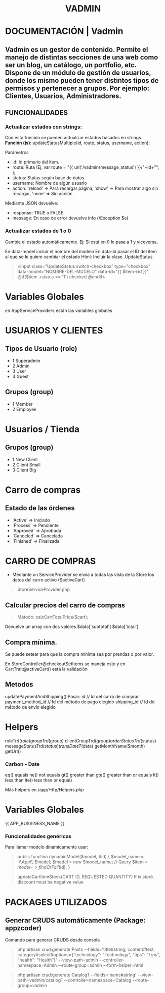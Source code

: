 <h1 align="center">VADMIN</h1>

# DOCUMENTACIÓN | Vadmin

Vadmin es un gestor de contenido. Permite el manejo de distintas secciones de una web como ser un blog, un catálogo, un portfolio, etc. Dispone de un módulo de gestión de usuarios, donde los mismo pueden tener distintos tipos de permisos y pertenecer a grupos. Por ejemplo: Clientes, Usuarios, Administradores.
- 
## FUNCIONALIDADES

### Actualizar estados con strings:
Con esta función se pueden actualizar estados basados en strings<br>
<b>Función (js):</b> updateStatusMultiple(id, route, status, username, action);

Parámetros <br>
- id: Id primario del item. <br>
- route: Ruta (Ej. var route  = "{{ url('/vadmin/message_status') }}/"+id+""; ); <br>
- status: Status según base de datos <br>
- username: Nombre de algún usuario <br>
- action: 'reload' => Para recargar página, 'show' => Para mostrar algo sin recargar, 'none' => Sin acción. <br>

Mediante JSON devuelve: <br>
- response: TRUE o FALSE <br>
- message: En caso de error devuelve info (/Exception $e)

### Actualizar estados de 1 o 0
Cambia el estado automáticamente.
Ej: Si está en 0 lo pasa a 1 y viceversa.

En data-model incluír el nombre del modelo
En data-id pasar el ID del item al que se le quiere cambiar el estado
Html:
Incluír la clase .UpdateStatus
> <input class="UpdateStatus switch-checkbox" type="checkbox" data-model="NOMBRE-DEL-MODELO" data-id="{{ $item->id }}" @if($item->status == '1') checked @endif>      <span class="slider round"></span>

# Variables Globales
en AppServiceProviders están las variables globales

# USUARIOS Y CLIENTES
## Tipos de Usuario (role)
- 1 Superadmin 
- 2 Admin 
- 3 User 
- 4 Guest

## Grupos (group)
- 1 Member
- 2 Employee

# Usuarios / Tienda
## Grupos (group)
- 1 New Client
- 2 Client Small
- 3 Client Big

# Carro de compras
## Estado de las órdenes
- 'Active' => Iniciado
- 'Process' => Pendiente
- 'Approved' => Aprobada
- 'Canceled' => Cancelada
- 'Finished' => Finalizada

# CARRO DE COMPRAS

- Mediante un ServiceProvider se envia a todas las vista de la Store los datos del carro activo ($activeCart)
> StoreServiceProvider.php

## Calcular precios del carro de compras

<blockquote>Método: calcCartTotalPrice($cart);</blockquote>

Devuelve un array con dos valores 
$data['subtotal']
$data['total']

## Compra mínima.
Se puede setear para que la compra mínima sea por prendas o por valor.

En StoreController@checkoutSetItems se maneja esto
y en CartTrait@activeCart() está la validación

## Metodos


updatePaymentAndShipping()
Pasar:
id // Id del carro de comprar
payment_method_id // Id del método de pago elegido
shipping_id // Id del método de envío elegido



# Helpers

roleTrd($role)
groupTrd($group)
clientGroupTrd($group)
orderStatusTrd($status)
messageStatusTrd($status)
transDateT($data)
getMonthName($month)
getUrl()

### Carbon - Date
eq() equals
ne() not equals
gt() greater than
gte() greater than or equals
lt() less than
lte() less than or equals



Más helpers en /app/Http/Helpers.php

# Variables Globales 
{{ APP_BUSSINESS_NAME }}

### Funcionalidades genéricas
Para llamar modelo dinámicamente usar:

> public function dynamicModel($model, $id)
  {
    $model_name = '\\App\\'.$model;
    $model = new $model_name;
    // Query
    $item = $model->findOrFail($id);
  }

> updateCartItemStock(CART ID, REQUESTED QUANTITY)
If is stock discount must be negative value



# PACKAGES UTILIZADOS

## Generar CRUDS automáticamente (Package: appzcoder)
Comando para generar CRUDS desde consola

<blockquote>php artisan crud:generate Posts --fields='title#string; content#text; category#select#options={"technology": "Technology", "tips": "Tips", "health": "Health"}' --view-path=admin --controller-namespace=Admin --route-group=admin --form-helper=html</blockquote>

<blockquote>php artisan crud:generate Catalog1 --fields='name#string' --view-path=vadmin/catalog1 --controller-namespace=Catalog --route-group=vadmin</blockquote>


